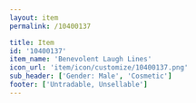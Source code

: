 ```yaml
---
layout: item
permalink: /10400137

title: Item
id: '10400137'
item_name: 'Benevolent Laugh Lines'
icon_url: 'item/icon/customize/10400137.png'
sub_header: ['Gender: Male', 'Cosmetic']
footer: ['Untradable, Unsellable']
---
```

